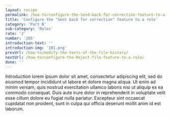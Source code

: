 ```yaml
---
layout: recipe
permalink: /how-to/configure-the-Send-back-for-correction-feature-to-a-role/
title: 'Configure the "Sent back for correction" feature to a role'
category: 'Part B'
sub-category: 'Roles'
rate: '2'
number: '205'
introduction-text: ''
introduction-img: '101.png'
prevUrl: /how-to/modify-the-texts-of-the-file-history/
nextUrl: /how-to/configure-the-Reject-file-feature-to-a-role/
done: ''
---
```


Introduction lorem ipsum dolor sit amet, consectetur adipiscing elit, sed do eiusmod tempor incididunt ut labore et dolore magna aliqua. Ut enim ad minim veniam, quis nostrud exercitation ullamco laboris nisi ut aliquip ex ea commodo consequat. Duis aute irure dolor in reprehenderit in voluptate velit esse cillum dolore eu fugiat nulla pariatur. Excepteur sint occaecat cupidatat non proident, sunt in culpa qui officia deserunt mollit anim id est laborum.

